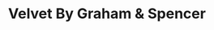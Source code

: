 ---
title: "Velvet By Graham & Spencer"
url: /palo-alto/velvet-by-graham-and-spencer/
shop: clothes
---